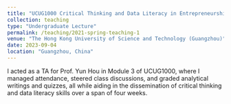 ```yaml
---
title: "UCUG1000 Critical Thinking and Data Literacy in Entrepreneurship"
collection: teaching
type: "Undergraduate Lecture"
permalink: /teaching/2021-spring-teaching-1
venue: "The Hong Kong University of Science and Technology (Guangzhou)"
date: 2023-09-04
location: "Guangzhou, China"
---
```


I acted as a TA for Prof. Yun Hou in Module 3 of UCUG1000, where I managed attendance, steered class discussions, and graded analytical writings and quizzes, all while aiding in the dissemination of critical thinking and data literacy skills over a span of four weeks.
